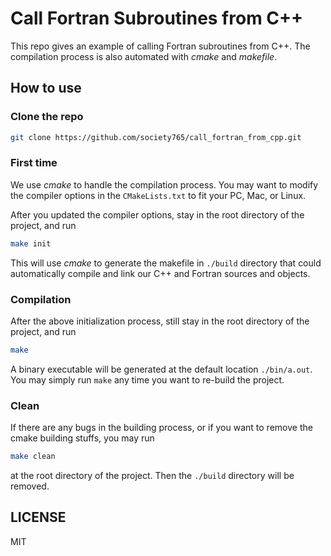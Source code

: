 # Call Fortran Subroutines from C++
This repo gives an example of calling Fortran subroutines from C++.
The compilation process is also automated with *cmake* and *makefile*.

## How to use

### Clone the repo
```bash
git clone https://github.com/society765/call_fortran_from_cpp.git
```

### First time
We use *cmake* to handle the compilation process.
You may want to modify the compiler options in the `CMakeLists.txt`
to fit your PC, Mac, or Linux. 

After you updated the compiler options, 
stay in the root directory of the project, and run
```bash
make init
```
This will use *cmake* to generate the makefile in `./build` directory 
that could automatically compile and link 
our C++ and Fortran sources and objects. 

### Compilation
After the above initialization process, still stay in the 
root directory of the project, and run 
```bash 
make
```
A binary executable will be generated at the default location `./bin/a.out`. 
You may simply run `make` any time you want to re-build the project. 

### Clean
If there are any bugs in the building process, 
or if you want to remove the cmake building stuffs, 
you may run 
```bash
make clean
``` 
at the root directory of the project. Then the `./build` directory will be removed. 

## LICENSE 
MIT
